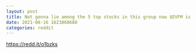```yaml
--- 
layout: post 
title: Not gonna lie among the 5 top stocks in this group now $EVFM is the only stock that we didn’t pump yet, and it also has its own potential in the long term.💎💎💎 
date: 2021-06-16 1623868688 
categories: reddit 
--- 
```

https://redd.it/o1bzks